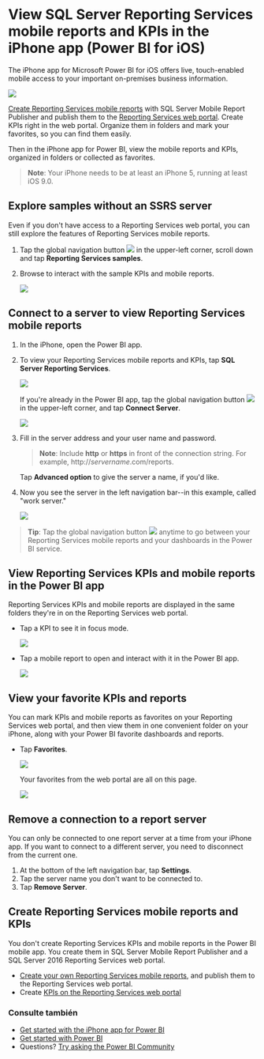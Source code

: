 <properties 
   pageTitle="View Reporting Services mobile reports and KPIs in the iPhone app"
   description="The iPhone app (Power BI for iOS) offers live, touch-enabled mobile access to your important on-premises business information."
   services="powerbi" 
   documentationCenter="" 
   authors="maggiesMSFT" 
   manager="mblythe" 
   backup=""
   editor=""
   tags=""
   qualityFocus="no"
   qualityDate=""/>
 
<tags
   ms.service="powerbi"
   ms.devlang="NA"
   ms.topic="article"
   ms.tgt_pltfrm="NA"
   ms.workload="powerbi"
   ms.date="10/18/2016"
   ms.author="maggies"/>

# <a name="view-sql-server-reporting-services-mobile-reports-and-kpis-in-the-iphone-app-(power-bi-for-ios)"></a>View SQL Server Reporting Services mobile reports and KPIs in the iPhone app (Power BI for iOS)  

The iPhone app for Microsoft Power BI for iOS offers live, touch-enabled mobile access to your important on-premises business information. 

 ![](media/powerbi-mobile-iphone-kpis-mobile-reports/PBI_iPh_SSMRP_MobRpt.png)

<bpt id="p1">[</bpt>Create Reporting Services mobile reports<ept id="p1">](https://msdn.microsoft.com/library/mt652547.aspx)</ept> with SQL Server Mobile Report Publisher and publish them to the <bpt id="p2">[</bpt>Reporting Services web portal<ept id="p2">](https://msdn.microsoft.com/library/mt637133.aspx)</ept>. Create KPIs right in the web portal. Organize them in folders and mark your favorites, so you can find them easily. 

Then in the iPhone app for Power BI, view the mobile reports and KPIs, organized in folders or collected as favorites. 

><bpt id="p1">**</bpt>Note<ept id="p1">**</ept>: Your iPhone needs to be at least an iPhone 5, running at least iOS 9.0.

## <a name="explore-samples-without-an-ssrs-server"></a>Explore samples without an SSRS server

Even if you don't have access to a Reporting Services web portal, you can still explore the features of Reporting Services mobile reports. 

1. Tap the global navigation button <ph id="ph1">![](media/powerbi-mobile-iphone-kpis-mobile-reports/power-bi-iphone-global-nav-button.png)</ph> in the upper-left corner, scroll down and tap <bpt id="p1">**</bpt>Reporting Services samples<ept id="p1">**</ept>.

2.  Browse to interact with the sample KPIs and mobile reports.

    ![](media/powerbi-mobile-iphone-kpis-mobile-reports/power-bi-iphone-ssrs-samples.png)

## <a name="connect-to-a-server-to-view-reporting-services-mobile-reports"></a>Connect to a server to view Reporting Services mobile reports 

1.  In the iPhone, open the Power BI app.
  
2.  To view your Reporting Services mobile reports and KPIs, tap <bpt id="p1">**</bpt>SQL Server Reporting Services<ept id="p1">**</ept>.

    ![](media/powerbi-mobile-iphone-kpis-mobile-reports/power-bi-iphone-connect-ssrs-server.png)

    If you're already in the Power BI app, tap the global navigation button <ph id="ph1">![](media/powerbi-mobile-iphone-kpis-mobile-reports/power-bi-iphone-global-nav-button.png)</ph> in the upper-left corner, and tap <bpt id="p1">**</bpt>Connect Server<ept id="p1">**</ept>.

    ![](media/powerbi-mobile-iphone-kpis-mobile-reports/power-bi-iphone-connect-ssrs.png)

4. Fill in the server address and your user name and password.

    ><bpt id="p1">**</bpt>Note<ept id="p1">**</ept>: Include <bpt id="p2">**</bpt>http<ept id="p2">**</ept> or <bpt id="p3">**</bpt>https<ept id="p3">**</ept> in front of the connection string. For example, http://<bpt id="p1">*</bpt>servername<ept id="p1">*</ept>.com/reports.

    Tap <bpt id="p1">**</bpt>Advanced option<ept id="p1">**</ept> to give the server a name, if you'd like.

5.  Now you see the server in the left navigation bar--in this example, called "work server."

    ![](media/powerbi-mobile-iphone-kpis-mobile-reports/power-bi-iphone-ssrs-server.png)

><bpt id="p1">**</bpt>Tip<ept id="p1">**</ept>: Tap the global navigation button <ph id="ph1">![](media/powerbi-mobile-iphone-kpis-mobile-reports/power-bi-iphone-global-nav-button.png)</ph> anytime to go between your Reporting Services mobile reports and your dashboards in the Power BI service. 

## <a name="view-reporting-services-kpis-and-mobile-reports-in-the-power-bi-app"></a>View Reporting Services KPIs and mobile reports in the Power BI app

Reporting Services KPIs and mobile reports are displayed in the same folders they're in on the Reporting Services web portal. 

- Tap a KPI to see it in focus mode.

    ![](media/powerbi-mobile-iphone-kpis-mobile-reports/PBI_iPh_SSMRP_Tile.png)

- Tap a mobile report to open and interact with it in the Power BI app.

    ![](media/powerbi-mobile-iphone-kpis-mobile-reports/PBI_iPh_SSMRP_MobRpt.png)

## <a name="view-your-favorite-kpis-and-reports"></a>View your favorite KPIs and reports

You can mark KPIs and mobile reports as favorites on your Reporting Services web portal, and then view them in one convenient folder on your iPhone, along with your Power BI favorite dashboards and reports.

-  Tap <bpt id="p1">**</bpt>Favorites<ept id="p1">**</ept>.

    ![](media/powerbi-mobile-iphone-kpis-mobile-reports/power-bi-iphone-favorite-menu.png)
   
    Your favorites from the web portal are all on this page.

    ![](media/powerbi-mobile-iphone-kpis-mobile-reports/power-bi-iphone-favorites.png)

## <a name="remove-a-connection-to-a-report-server"></a>Remove a connection to a report server

You can only be connected to one report server at a time from your iPhone app. If you want to connect to a different server, you need to disconnect from the current one.

1. At the bottom of the left navigation bar, tap <bpt id="p1">**</bpt>Settings<ept id="p1">**</ept>.
2. Tap the server name you don't want to be connected to.
3. Tap <bpt id="p1">**</bpt>Remove Server<ept id="p1">**</ept>.

## <a name="create-reporting-services-mobile-reports-and-kpis"></a>Create Reporting Services mobile reports and KPIs

You don't create Reporting Services KPIs and mobile reports in the Power BI mobile app. You create them in SQL Server Mobile Report Publisher and a SQL Server 2016 Reporting Services web portal.

- <bpt id="p1">[</bpt>Create your own Reporting Services mobile reports<ept id="p1">](https://msdn.microsoft.com/library/mt652547.aspx)</ept>, and publish them to the Reporting Services web portal.
- Create <bpt id="p1">[</bpt>KPIs on the Reporting Services web portal<ept id="p1">](https://msdn.microsoft.com/library/mt683632.aspx)</ept>

### <a name="see-also"></a>Consulte también  
- <bpt id="p1">[</bpt>Get started with the iPhone app for Power BI<ept id="p1">](powerbi-mobile-iphone-app-get-started.md)</ept>  
- <bpt id="p1">[</bpt>Get started with Power BI<ept id="p1">](powerbi-service-get-started.md)</ept>  
- Questions? <bpt id="p1">[</bpt>Try asking the Power BI Community<ept id="p1">](http://community.powerbi.com/)</ept>
